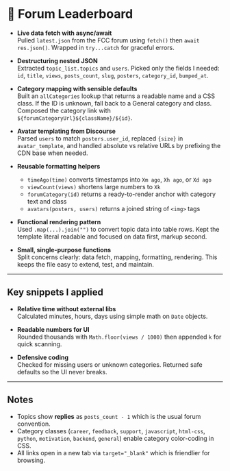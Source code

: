 # 🧩 Forum Leaderboard

- **Live data fetch with async/await**  
  Pulled `latest.json` from the FCC forum using `fetch()` then `await res.json()`. Wrapped in `try...catch` for graceful errors.

- **Destructuring nested JSON**  
  Extracted `topic_list.topics` and `users`. Picked only the fields I needed: `id`, `title`, `views`, `posts_count`, `slug`, `posters`, `category_id`, `bumped_at`.

- **Category mapping with sensible defaults**  
  Built an `allCategories` lookup that returns a readable name and a CSS class. If the ID is unknown, fall back to a General category and class. Composed the category link with `${forumCategoryUrl}${className}/${id}`.

- **Avatar templating from Discourse**  
  Parsed `users` to match `posters.user_id`, replaced `{size}` in `avatar_template`, and handled absolute vs relative URLs by prefixing the CDN base when needed.

- **Reusable formatting helpers**  
  - `timeAgo(time)` converts timestamps into `Xm ago`, `Xh ago`, or `Xd ago`  
  - `viewCount(views)` shortens large numbers to `Xk`  
  - `forumCategory(id)` returns a ready-to-render anchor with category text and class  
  - `avatars(posters, users)` returns a joined string of `<img>` tags

- **Functional rendering pattern**  
  Used `.map(...).join("")` to convert topic data into table rows. Kept the template literal readable and focused on data first, markup second.

- **Small, single-purpose functions**  
  Split concerns clearly: data fetch, mapping, formatting, rendering. This keeps the file easy to extend, test, and maintain.

---

## Key snippets I applied

- **Relative time without external libs**  
  Calculated minutes, hours, days using simple math on `Date` objects.

- **Readable numbers for UI**  
  Rounded thousands with `Math.floor(views / 1000)` then appended `k` for quick scanning.

- **Defensive coding**  
  Checked for missing users or unknown categories. Returned safe defaults so the UI never breaks.

---

## Notes

- Topics show **replies** as `posts_count - 1` which is the usual forum convention.  
- Category classes (`career`, `feedback`, `support`, `javascript`, `html-css`, `python`, `motivation`, `backend`, `general`) enable category color-coding in CSS.  
- All links open in a new tab via `target="_blank"` which is friendlier for browsing.
